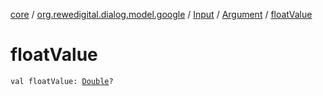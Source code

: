 [core](../../../index.md) / [org.rewedigital.dialog.model.google](../../index.md) / [Input](../index.md) / [Argument](index.md) / [floatValue](./float-value.md)

# floatValue

`val floatValue: `[`Double`](https://kotlinlang.org/api/latest/jvm/stdlib/kotlin/-double/index.html)`?`